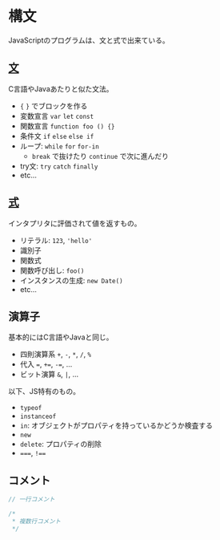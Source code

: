 構文
================================================================

JavaScriptのプログラムは、文と式で出来ている。


## [文](http://www.ecma-international.org/ecma-262/7.0/#sec-ecmascript-language-statements-and-declarations)

C言語やJavaあたりと似た文法。

* `{` `}` でブロックを作る
* 変数宣言 `var` `let` `const`
* 関数宣言 `function foo () {}`
* 条件文 `if` `else` `else if`
* ループ: `while` `for` `for-in`
  * `break` で抜けたり `continue` で次に進んだり
* try文: `try` `catch` `finally`
* etc...


## [式](http://www.ecma-international.org/ecma-262/7.0/#sec-ecmascript-language-expressions)

インタプリタに評価されて値を返すもの。

* リテラル: `123`, `'hello'`
* 識別子
* 関数式
* 関数呼び出し: `foo()`
* インスタンスの生成: `new Date()`
* etc...


## 演算子

基本的にはC言語やJavaと同じ。

* 四則演算系 `+`, `-`, `*`, `/`, `%`
* 代入 `=`, `+=`, `-=`, ...
* ビット演算 `&`, `|`, ...

以下、JS特有のもの。

* `typeof`
* `instanceof`
* `in`: オブジェクトがプロパティを持っているかどうか検査する
* `new`
* `delete`: プロパティの削除
* `===`, `!==`


## コメント

```javascript
// 一行コメント

/*
 * 複数行コメント
 */
```
